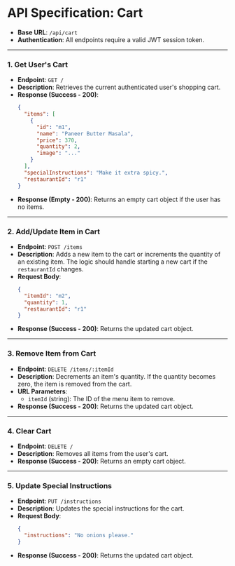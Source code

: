 
# API Specification: Cart

-   **Base URL**: `/api/cart`
-   **Authentication**: All endpoints require a valid JWT session token.

---

### 1. Get User's Cart

-   **Endpoint**: `GET /`
-   **Description**: Retrieves the current authenticated user's shopping cart.
-   **Response (Success - 200)**:
    ```json
    {
      "items": [
        {
          "id": "m1",
          "name": "Paneer Butter Masala",
          "price": 370,
          "quantity": 2,
          "image": "..."
        }
      ],
      "specialInstructions": "Make it extra spicy.",
      "restaurantId": "r1"
    }
    ```
-   **Response (Empty - 200)**: Returns an empty cart object if the user has no items.

---

### 2. Add/Update Item in Cart

-   **Endpoint**: `POST /items`
-   **Description**: Adds a new item to the cart or increments the quantity of an existing item. The logic should handle starting a new cart if the `restaurantId` changes.
-   **Request Body**:
    ```json
    {
      "itemId": "m2",
      "quantity": 1,
      "restaurantId": "r1"
    }
    ```
-   **Response (Success - 200)**: Returns the updated cart object.

---

### 3. Remove Item from Cart

-   **Endpoint**: `DELETE /items/:itemId`
-   **Description**: Decrements an item's quantity. If the quantity becomes zero, the item is removed from the cart.
-   **URL Parameters**:
    -   `itemId` (string): The ID of the menu item to remove.
-   **Response (Success - 200)**: Returns the updated cart object.

---

### 4. Clear Cart

-   **Endpoint**: `DELETE /`
-   **Description**: Removes all items from the user's cart.
-   **Response (Success - 200)**: Returns an empty cart object.

---

### 5. Update Special Instructions

-   **Endpoint**: `PUT /instructions`
-   **Description**: Updates the special instructions for the cart.
-   **Request Body**:
    ```json
    {
      "instructions": "No onions please."
    }
    ```
-   **Response (Success - 200)**: Returns the updated cart object.
